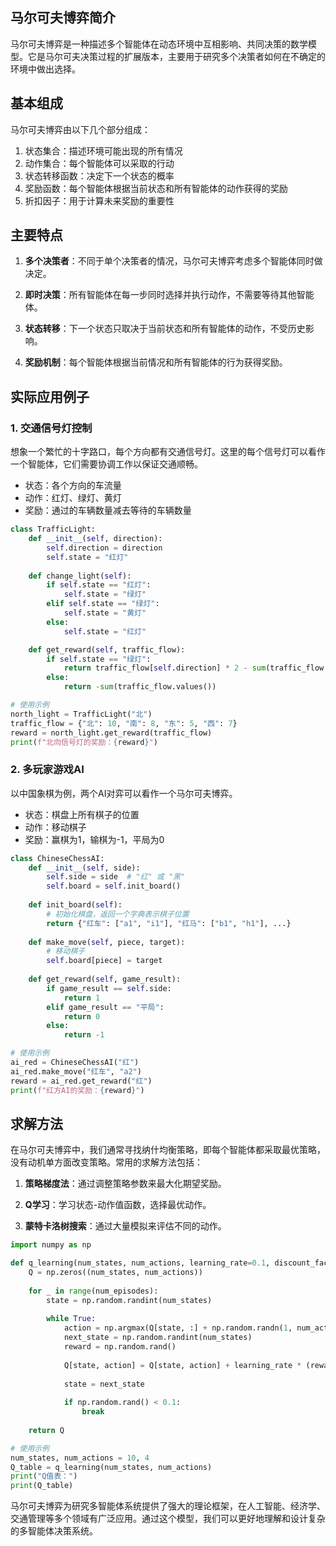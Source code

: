 ## 马尔可夫博弈简介

马尔可夫博弈是一种描述多个智能体在动态环境中互相影响、共同决策的数学模型。它是马尔可夫决策过程的扩展版本，主要用于研究多个决策者如何在不确定的环境中做出选择。

## 基本组成

马尔可夫博弈由以下几个部分组成：

1. 状态集合：描述环境可能出现的所有情况
2. 动作集合：每个智能体可以采取的行动
3. 状态转移函数：决定下一个状态的概率
4. 奖励函数：每个智能体根据当前状态和所有智能体的动作获得的奖励
5. 折扣因子：用于计算未来奖励的重要性

## 主要特点

1. **多个决策者**：不同于单个决策者的情况，马尔可夫博弈考虑多个智能体同时做决定。

2. **即时决策**：所有智能体在每一步同时选择并执行动作，不需要等待其他智能体。

3. **状态转移**：下一个状态只取决于当前状态和所有智能体的动作，不受历史影响。

4. **奖励机制**：每个智能体根据当前情况和所有智能体的行为获得奖励。

## 实际应用例子

### 1. 交通信号灯控制

想象一个繁忙的十字路口，每个方向都有交通信号灯。这里的每个信号灯可以看作一个智能体，它们需要协调工作以保证交通顺畅。

- 状态：各个方向的车流量
- 动作：红灯、绿灯、黄灯
- 奖励：通过的车辆数量减去等待的车辆数量

```python
class TrafficLight:
    def __init__(self, direction):
        self.direction = direction
        self.state = "红灯"
    
    def change_light(self):
        if self.state == "红灯":
            self.state = "绿灯"
        elif self.state == "绿灯":
            self.state = "黄灯"
        else:
            self.state = "红灯"

    def get_reward(self, traffic_flow):
        if self.state == "绿灯":
            return traffic_flow[self.direction] * 2 - sum(traffic_flow.values())
        else:
            return -sum(traffic_flow.values())

# 使用示例
north_light = TrafficLight("北")
traffic_flow = {"北": 10, "南": 8, "东": 5, "西": 7}
reward = north_light.get_reward(traffic_flow)
print(f"北向信号灯的奖励：{reward}")
```

### 2. 多玩家游戏AI

以中国象棋为例，两个AI对弈可以看作一个马尔可夫博弈。

- 状态：棋盘上所有棋子的位置
- 动作：移动棋子
- 奖励：赢棋为1，输棋为-1，平局为0

```python
class ChineseChessAI:
    def __init__(self, side):
        self.side = side  # "红" 或 "黑"
        self.board = self.init_board()
    
    def init_board(self):
        # 初始化棋盘，返回一个字典表示棋子位置
        return {"红车": ["a1", "i1"], "红马": ["b1", "h1"], ...}
    
    def make_move(self, piece, target):
        # 移动棋子
        self.board[piece] = target
    
    def get_reward(self, game_result):
        if game_result == self.side:
            return 1
        elif game_result == "平局":
            return 0
        else:
            return -1

# 使用示例
ai_red = ChineseChessAI("红")
ai_red.make_move("红车", "a2")
reward = ai_red.get_reward("红")
print(f"红方AI的奖励：{reward}")
```

## 求解方法

在马尔可夫博弈中，我们通常寻找纳什均衡策略，即每个智能体都采取最优策略，没有动机单方面改变策略。常用的求解方法包括：

1. **策略梯度法**：通过调整策略参数来最大化期望奖励。

2. **Q学习**：学习状态-动作值函数，选择最优动作。

3. **蒙特卡洛树搜索**：通过大量模拟来评估不同的动作。

```python
import numpy as np

def q_learning(num_states, num_actions, learning_rate=0.1, discount_factor=0.9, num_episodes=1000):
    Q = np.zeros((num_states, num_actions))
    
    for _ in range(num_episodes):
        state = np.random.randint(num_states)
        
        while True:
            action = np.argmax(Q[state, :] + np.random.randn(1, num_actions) / (1 + _ * 0.1))
            next_state = np.random.randint(num_states)
            reward = np.random.rand()
            
            Q[state, action] = Q[state, action] + learning_rate * (reward + discount_factor * np.max(Q[next_state, :]) - Q[state, action])
            
            state = next_state
            
            if np.random.rand() < 0.1:
                break
    
    return Q

# 使用示例
num_states, num_actions = 10, 4
Q_table = q_learning(num_states, num_actions)
print("Q值表：")
print(Q_table)
```

马尔可夫博弈为研究多智能体系统提供了强大的理论框架，在人工智能、经济学、交通管理等多个领域有广泛应用。通过这个模型，我们可以更好地理解和设计复杂的多智能体决策系统。